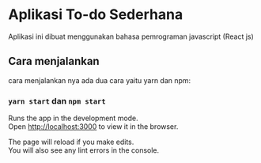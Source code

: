 # Aplikasi To-do Sederhana

Aplikasi ini dibuat menggunakan bahasa pemrograman javascript (React js)

## Cara menjalankan

cara menjalankan nya ada dua cara yaitu yarn dan npm:

### `yarn start` dan `npm start`

Runs the app in the development mode.\
Open [http://localhost:3000](http://localhost:3000) to view it in the browser.

The page will reload if you make edits.\
You will also see any lint errors in the console.


